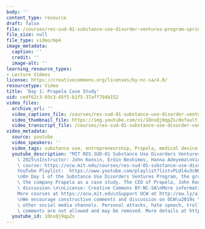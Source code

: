 ```yaml
---
body: ''
content_type: resource
draft: false
file: /courses/res-sud-01-substance-use-disorder-ventures-program-spring-2025/ocw_ressud-01-video_1-paprela_case_study_v2_360p_16_9.mp4
file_size: null
file_type: video/mp4
image_metadata:
  caption: ''
  credit: ''
  image-alt: ''
learning_resource_types:
- Lecture Videos
license: https://creativecommons.org/licenses/by-nc-sa/4.0/
resourcetype: Video
title: 'Day 1: Prapela Case Study'
uid: cedf62c3-93c3-45f5-b1f5-37aff794b152
video_files:
  archive_url: ''
  video_captions_file: /courses/res-sud-01-substance-use-disorder-ventures-program-spring-2025/17JDfBhRsd_95DRTx6pGKlsQZJGfOLnzh_transcript.webvtt
  video_thumbnail_file: https://img.youtube.com/vi/1OnsQj9qpZs/default.jpg
  video_transcript_file: /courses/res-sud-01-substance-use-disorder-ventures-program-spring-2025/17JDfBhRsd_95DRTx6pGKlsQZJGfOLnzh_transcript.pdf
video_metadata:
  source: youtube
  video_speakers: ''
  video_tags: substance use, entrepreneurship, Prapela, medical device, addiction
  youtube_description: "MIT RES.SUD-01 Substance Use Disorders Ventures Program, Spring\
    \ 2025\nInstructor: John Konsin, Erdin Beshimov, Hanna Adeyema\nView the complete\
    \ course: https://ocw.mit.edu/courses/res-sud-01-substance-use-disorder-ventures-program-spring-2025/\n\
    YouTube Playlist:  https://www.youtube.com/playlist?list=PLUl4u3cNGP60O8-oSngUwSGC1J2EhNKsa\n\
    \nOn Day 1 of the Substance Use Disorders Ventures Program, the group analyzes\
    \ the company Prapela as a case study. The CEO of Prapela, John Konsin leads the\
    \ discussion.\n\nLicense: Creative Commons BY-NC-SA\nMore information at https://ocw.mit.edu/terms\n\
    More courses at https://ocw.mit.edu\nSupport OCW at http://ow.ly/a1If50zVRlQ\n\
    \nWe encourage constructive comments and discussion on OCW\u2019s YouTube and\
    \ other social media channels. Personal attacks, hate speech, trolling, and inappropriate\
    \ comments are not allowed and may be removed. More details at https://ocw.mit.edu/comments."
  youtube_id: 1OnsQj9qpZs
---
```

